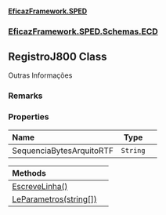 #### [EficazFramework.SPED](EficazFrameworkSPED.md 'EficazFramework SPED')
### [EficazFramework.SPED.Schemas.ECD](EficazFramework.SPED.Schemas.ECD.md 'EficazFramework.SPED.Schemas.ECD')

## RegistroJ800 Class

Outras Informações

### Remarks
### Properties

| Name | Type | |
| :--- | :---: | :--- |
| SequenciaBytesArquitoRTF | `String` |  |

| Methods | |
| :--- | :--- |
| [EscreveLinha()](EficazFramework.SPED.Schemas.ECD/RegistroJ800/EscreveLinha().md 'EficazFramework.SPED.Schemas.ECD.RegistroJ800.EscreveLinha()') | |
| [LeParametros(string[])](EficazFramework.SPED.Schemas.ECD/RegistroJ800/LeParametros(string[]).md 'EficazFramework.SPED.Schemas.ECD.RegistroJ800.LeParametros(string[])') | |

